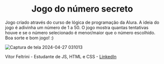 <h1 align="center"> Jogo do número secreto </h1>
Jogo criado através do curso de lógica de programação da Alura.
A ideia do jogo é adivinha um número de 1 a 50. O jogo mostra quantas tentativas houve e se o número selecionado é menor/maior que o número escolhido.
Boa sorte e bom jogo! :)

![Captura de tela 2024-04-27 031013](https://github.com/VitorFeltrini/secret-number/assets/170122111/f25cf434-a3da-4849-a1da-d350d818ed8c) 

Vitor Feltrini - Estudante de JS, HTML e CSS - [LinkedIn](https://www.linkedin.com/in/vitor-feltrini-0582b92b3/)
